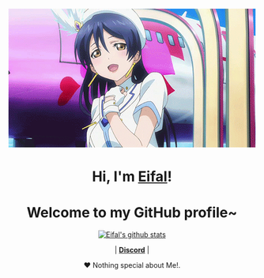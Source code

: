 <p align="center">
  <img src="banner.gif" alt="Eifal Banner">
</p>

<h1 align="center">Hi, I'm <a href="https://discordapp.com/users/888941811224150046/">Eifal</a>!</h1>
<h1 align="center">Welcome to my GitHub profile~ </h1>

<p align="center">
  <a href="https://github.com/Eifal"><img src="https://github-readme-stats.vercel.app/api?username=Eifal&hide_border=true&show_icons=true" alt="Eifal's github stats"></a>
</p>

<p align="center">
 | <strong><a href="https://discordapp.com/users/888941811224150046/">Discord</a></strong> |
</p>

<p align="center">❤ Nothing special about Me!.</p>

<!--
**Eifal/Eifal** is a ✨ _special_ ✨ repository because its `README.md` (this file) appears on your GitHub profile.

Here are some ideas to get you started:

- 🔭 I’m currently working on ...
- 🌱 I’m currently learning ...
- 👯 I’m looking to collaborate on ...
- 🤔 I’m looking for help with ...
- 💬 Ask me about ...
- 📫 How to reach me: ...
- 😄 Pronouns: ...
- ⚡ Fun fact: ...
-->

